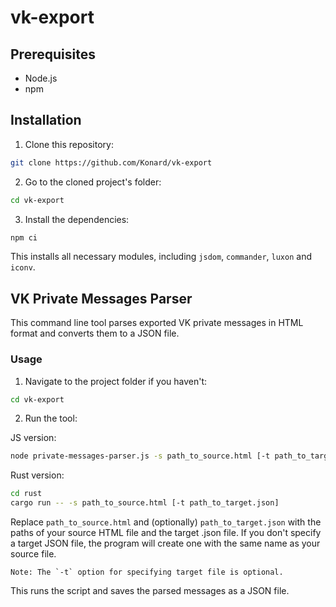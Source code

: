 # vk-export

## Prerequisites

- Node.js
- npm

## Installation

1. Clone this repository:

```bash
git clone https://github.com/Konard/vk-export
```

2. Go to the cloned project's folder:

```bash
cd vk-export
```

3. Install the dependencies:

```bash
npm ci
```

This installs all necessary modules, including `jsdom`, `commander`, `luxon` and `iconv`.

## VK Private Messages Parser

This command line tool parses exported VK private messages in HTML format and converts them to a JSON file.

### Usage

1. Navigate to the project folder if you haven't:

```bash
cd vk-export
```

2. Run the tool:

JS version:
```bash
node private-messages-parser.js -s path_to_source.html [-t path_to_target.json]
```
Rust version:
```bash
cd rust
cargo run -- -s path_to_source.html [-t path_to_target.json]
```

Replace `path_to_source.html` and (optionally) `path_to_target.json` with the paths of your source HTML file and the target .json file. If you don't specify a target JSON file, the program will create one with the same name as your source file.

```
Note: The `-t` option for specifying target file is optional.
```

This runs the script and saves the parsed messages as a JSON file.